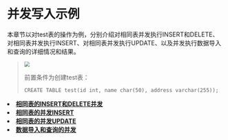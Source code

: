 # 并发写入示例

本章节以对test表的操作为例，分别介绍对相同表并发执行INSERT和DELETE、对相同表并发执行INSERT、对相同表并发执行UPDATE、以及并发执行数据导入和查询的详细情况和结果。

> <div align="left"><img src="image/img1.png" style="zoom:75%"></div>
>
> 前置条件为创建test表：
>
> ```
> CREATE TABLE test(id int, name char(50), address varchar(255));
> ```

<a href="相同表的INSERT和DELETE并发.html"><li>**相同表的INSERT和DELETE并发**</li></a>
<a href="相同表的并发INSERT.html"><li>**相同表的并发INSERT**</li></a>
<a href="相同表的并发UPDATE.html"><li>**相同表的并发UPDATE**</li></a>
<a href="数据导入和查询的并发.html"><li>**数据导入和查询的并发**</li></a>

